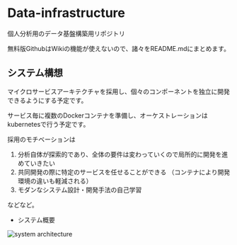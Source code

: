 # Data-infrastructure

個人分析用のデータ基盤構築用リポジトリ

無料版GithubはWikiの機能が使えないので、諸々をREADME.mdにまとめます。

## システム構想

マイクロサービスアーキテクチャを採用し、個々のコンポーネントを独立に開発できるようにする予定です。

サービス毎に複数のDockerコンテナを準備し、オーケストレーションはkubernetesで行う予定です。

採用のモチベーションは

1. 分析自体が探索的であり、全体の要件は変わっていくので局所的に開発を進めていきたい
2. 共同開発の際に特定のサービスを任せることができる （コンテナにより開発環境の違いも軽減される）
3. モダンなシステム設計・開発手法の自己学習

などなど。

- システム概要

![system architecture](https://user-images.githubusercontent.com/56133802/75120700-c6fee000-56d0-11ea-9aef-3acb68ee168e.png)
